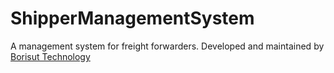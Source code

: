 # ShipperManagementSystem
A management system for freight forwarders.
Developed and maintained by <a href="tech.borisutgroup.com" target="_blank">Borisut Technology</a>
